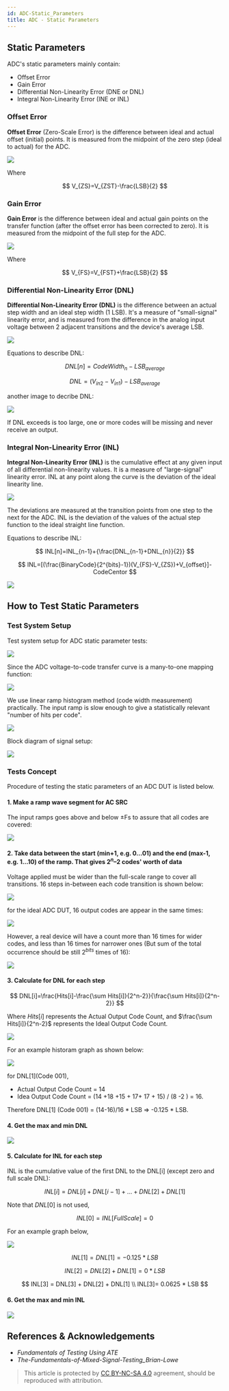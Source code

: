 ```yaml
---
id: ADC-Static_Parameters
title: ADC - Static Parameters
---
```


## Static Parameters

ADC's static parameters mainly contain:

- Offset Error
- Gain Error
- Differential Non-Linearity Error (DNE or DNL)
- Integral Non-Linearity Error (INE or INL)

### Offset Error

**Offset Error** (Zero-Scale Error) is the difference between ideal and actual offset (initial) points. It is measured from the midpoint of the zero step (ideal to actual) for the ADC.

![](https://wiki-media-1253965369.cos.ap-guangzhou.myqcloud.com/img/20221008154521.png)

Where

$$
V_{ZS}=V_{ZST}-\frac{LSB}{2}
$$

### Gain Error

**Gain Error** is the difference between ideal and actual gain points on the transfer function (after the offset error has been corrected to zero). It is measured from the midpoint of the full step for the ADC.

![](https://wiki-media-1253965369.cos.ap-guangzhou.myqcloud.com/img/20221008155259.png)

Where

$$
V_{FS}=V_{FST}+\frac{LSB}{2}
$$

### Differential Non-Linearity Error (DNL)

**Differential Non-Linearity Error (DNL)** is the difference between an actual step width and an ideal step width (1 LSB). It's a measure of "small-signal" linearity error, and is measured from the difference in the analog input voltage between 2 adjacent transitions and the device's average LSB.

![](https://wiki-media-1253965369.cos.ap-guangzhou.myqcloud.com/img/20221008160020.png)

Equations to describe DNL:

$$
DNL[n]=CodeWidth_n-LSB_{average}
$$

$$
DNL=(V_{in2}-V_{in1})-LSB_{average}
$$

another image to decribe DNL:

![](https://wiki-media-1253965369.cos.ap-guangzhou.myqcloud.com/img/20221008161707.png)

If DNL exceeds is too large, one or more codes will be missing and never receive an output.

### Integral Non-Linearity Error (INL)

**Integral Non-Linearity Error (INL)** is the cumulative effect at any given input of all differential non-linearity values. It is a measure of "large-signal" linearity error. INL at any point along the curve is the deviation of the ideal linearity line.

![](https://wiki-media-1253965369.cos.ap-guangzhou.myqcloud.com/img/20221008163705.png)

The deviations are measured at the transition points from one step to the next for the ADC. INL is the deviation of the values of the actual step function to the ideal straight line function.

Equations to describe INL:

$$
INL[n]=INL_{n-1}+{\frac{DNL_{n-1}+DNL_{n}}{2}}
$$

$$
INL=[(\frac{BinaryCode}{2^{bits}-1})(V_{FS}-V_{ZS})+V_{offset}]-CodeCentor
$$

![](https://wiki-media-1253965369.cos.ap-guangzhou.myqcloud.com/img/20221008163911.png)

## How to Test Static Parameters

### Test System Setup

Test system setup for ADC static parameter tests:

![](https://wiki-media-1253965369.cos.ap-guangzhou.myqcloud.com/img/20221008184721.png)

Since the ADC voltage-to-code transfer curve is a many-to-one mapping function:

![](https://wiki-media-1253965369.cos.ap-guangzhou.myqcloud.com/img/20221008185819.png)

We use linear ramp histogram method (code width measurement) practically. The input ramp is slow enough to give a statistically relevant "number of hits per code".

![](https://wiki-media-1253965369.cos.ap-guangzhou.myqcloud.com/img/20221008190154.png)

Block diagram of signal setup:

![](https://wiki-media-1253965369.cos.ap-guangzhou.myqcloud.com/img/20221008190612.png)

### Tests Concept

Procedure of testing the static parameters of an ADC DUT is listed below.

#### 1. Make a ramp wave segment for AC SRC

The input ramps goes above and below ±Fs to assure that all codes are covered:

![](https://wiki-media-1253965369.cos.ap-guangzhou.myqcloud.com/img/20221008193036.png)

#### 2. Take data between the start (min+1, e.g. 0…01) and the end (max-1, e.g. 1…10) of the ramp. That gives $2^n – 2$ codes' worth of data

Voltage applied must be wider than the full-scale range to cover all transitions. 16 steps in-between each code transition is shown below:

![](https://wiki-media-1253965369.cos.ap-guangzhou.myqcloud.com/img/20221008194207.png)

for the ideal ADC DUT, 16 output codes are appear in the same times:

![](https://wiki-media-1253965369.cos.ap-guangzhou.myqcloud.com/img/20221008194450.png)

However, a real device will have a count more than 16 times for wider codes, and less than 16 times for narrower ones (But sum of the total occurrence should be still $2^{bits}$ times of 16):

![](https://wiki-media-1253965369.cos.ap-guangzhou.myqcloud.com/img/20221008194813.png)

#### 3. Calculate for DNL for each step

$$
DNL[i]=\frac{Hits[i]-\frac{\sum Hits[i]}{2^n-2}}{\frac{\sum Hits[i]}{2^n-2}}
$$

Where $Hits[i]$ represents the Actual Output Code Count, and $\frac{\sum Hits[i]}{2^n-2}$ represents the Ideal Output Code Count.

![](https://wiki-media-1253965369.cos.ap-guangzhou.myqcloud.com/img/20221008234157.png)

For an example historam graph as shown below:

![](https://wiki-media-1253965369.cos.ap-guangzhou.myqcloud.com/img/20221008234921.png)

for DNL[1](Code 001),

- Actual Output Code Count = 14
- Idea Output Code Count = (14 +18 +15 + 17+ 17 + 15) / (8 -2 ) = 16.

Therefore DNL[1] (Code 001) = (14-16)/16 \* LSB => -0.125 \* LSB.

#### 4. Get the max and min DNL

![](https://wiki-media-1253965369.cos.ap-guangzhou.myqcloud.com/img/20221008235342.png)

#### 5. Calculate for INL for each step

INL is the cumulative value of the first DNL to the DNL[i] (except zero and full scale DNL):

$$
INL[i]=DNL[i]+DNL[i-1]+...+DNL[2]+DNL[1]
$$

Note that $DNL[0]$ is not used,

$$
INL[0]=INL[FullScale]=0
$$

For an example graph below,

![](https://wiki-media-1253965369.cos.ap-guangzhou.myqcloud.com/img/20221009201547.png)

$$
INL[1] = DNL[1] = -0.125 * LSB
$$

$$
INL[2] = DNL[2] + DNL[1] = 0 * LSB
$$

$$
INL[3] = DNL[3] + DNL[2] + DNL[1] \\
INL[3]= 0.0625 * LSB
$$

#### 6. Get the max and min INL

![](https://wiki-media-1253965369.cos.ap-guangzhou.myqcloud.com/img/20221009201838.png)

## References & Acknowledgements

- *Fundamentals of Testing Using ATE*
- *The-Fundamentals-of-Mixed-Signal-Testing_Brian-Lowe*

> This article is protected by [CC BY-NC-SA 4.0](https://creativecommons.org/licenses/by/4.0/deed.en) agreement, should be reproduced with attribution.
